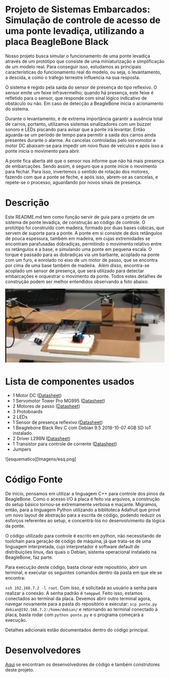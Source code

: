                
# Projeto de Sistemas Embarcados: Simulação de controle de acesso de uma ponte levadiça, utilizando a placa BeagleBone Black

Nosso projeto busca simular o funcionamento de uma ponte levadiça através de um protótipo que consiste de uma miniaturização e simplificação de um modelo real. Para conseguir isso, estudamos as principais características do funcionamento real do modelo, ou seja, o levantamento, a descida, e como o tráfego terrestre influencia na sua resposta.

O sistema é regido pela saída do sensor de presença do tipo reflexivo. O sensor emite um feixe infravermelho; quando há presença, este feixe é refletido para o sensor, que responde com sinal lógico indicativo de obstáculo ou não. Em caso de detecção a BeagleBone inicia o acionamento do sistema.

Durante o levantamento, é de extrema importância garantir a ausência total de carros, portanto, utilizamos sistemas sinalizadores com um buzzer sonoro e LEDs piscando para avisar que a ponte irá levantar. Então aguarda-se um período de tempo para permitir a saída dos carros ainda presentes durante o alarme. As cancelas controladas pelo servomotor e motor DC abaixam-se para impedir um novo fluxo de veículos e após isso a ponte inicia o movimento para abrir.

A ponte fica aberta até que o sensor nos informe que não há mais presença de embarcações. Sendo assim,  é seguro que a ponte inicie o movimento para fechar. Para isso, invertemos o sentido de rotação dos motores, fazendo com que a ponte se feche, e após isso, abrem-se as cancelas, e repete-se o processo, aguardando por novos sinais de presença.

# Descrição

Este README.md tem como função servir de guia para o projeto de um sistema de ponte levadiça, de construção ao código de controle. O protótipo foi construído com madeira, formado por duas bases cúbicas, que servem de suporte para a ponte. A ponte em si consiste de dois retângulos de pouca espessura, também em madeira, em cujas extremidades se encontram parafusadas dobradiças, permitindo o movimento relativo entre os retângulos e a base, e simulando uma ponte em pequena escala. O torque é passado para as dobradiças via um barbante, acoplado na ponte com um furo, e enrolado no eixo de um motor de passo, que se encontra por cima de uma base também de madeira.  Além disso, encontra-se acoplado um sensor de presença, que será utilizado para detectar embarcações e orquestrar o movimento da ponte. Todos estes detalhes de construção podem ser melhor entendidos observando a foto abaixo:

![Ponte](/Imagens/ponte.png)

# Lista de componentes usados

* 1 Motor DC ([Datasheet](http://www.e-jpc.com/pdf/dcmotors601-0241.pdf))
* 1 Servomotor Tower Pro MG995 ([Datasheet](https://www.electronicoscaldas.com/datasheet/MG995_Tower-Pro.pdf))
* 2 Motores de passo ([Datasheet](https://www.circuitspecialists.com/products/pdf/57BYGH207.pdf))
* 3 Protoboards
* 2 LEDs
* 1 Sensor de presença reflexivo ([Datasheet](http://www.ett.co.th/productSensor/E18-D80NK/Manual_IR-Sensor%20Switch%20E18.pdf))
* 1 Beaglebone Black Rev C com Debian 9.5 2018-10-07 4GB SD IoT instalado
* 2 Driver L298N ([Datasheet](https://www.sparkfun.com/datasheets/Robotics/L298_H_Bridge.pdf))
* 1 Transistor para controle de corrente ([Datasheet](http://www.farnell.com/datasheets/661741.pdf))
* Jumpers

![esquematico][Imagens/esq.png]

# Código Fonte

De início, pensamos em utilizar a linguagem C++ para controle dos pinos da BeagleBone. Como o acesso I/O à placa é feito via arquivos, a construção do setup básico tornou-se extremamente verbosa e maçante. Migramos, então, para a linguagem Python utilizando a biblitoteca Adafruit que provê um novo layout de abstração para a escrita de código, podendo reduzir os esforços referentes ao setup, e concentrá-los no desenvolvimento da lógica da ponte.

O código utilizado para controle é escrito em python, não necessitando de toolchain para geração de código de máquina, já que trata-se de uma linguagem interpretada, cujo interpretador é software default de distribuições linux, das quais o Debian, sistema operacional instalado na BeagleBone, faz parte.

Para execução deste código, basta clonar este repositório, abrir um terminal, e executar os seguintes comandos dentro da pasta em que ele se encontra:

```ssh 192.168.7.2 -l root```. Com isso, é solicitada ao usuário a senha para realizar a conexão. A senha padrão é ```temppwd```. Feito isso, estamos conectados ao terminal da placa. Devemos abrir outro terminal agora, navegar novamente para a pasta do repositório e executar: ```scp ponte.py debian@192.168.7.2:/home/debian/``` e retornando ao terminal conectado à placa, basta rodar com ```python ponte.py``` e o programa começará a execução.

Detalhes adicionais estão documentados dentro do código principal.

# Desenvolvedores
[Aqui](https://github.com/mscherma/bbone_bridge/graphs/contributors) se encontram os desenvolvedores de código e também construtores deste projeto.
